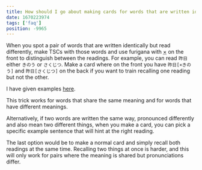 ```yaml
---
title: How should I go about making cards for words that are written identically but pronounced differently?
date: 1670223974
tags: ['faq']
position: -9965
---
```


When you spot a pair of words that are written identically but read differently,
make TSCs with those words and use furigana with <abbr title="ばつ mark">×</abbr> on the front
to distinguish between the readings.
For example, you can read `昨日` either `きのう` or `さくじつ`.
Make a card where on the front you have `昨日[×きのう]` and `昨日[さくじつ]` on the back
if you want to train recalling one reading but not the other.

I have given examples [here](discussing-various-card-templates.html#distinguishing-readings).

This trick works for words that share the same meaning
and for words that have different meanings.

Alternatively,
if two words are written the same way,
pronounced differently and also mean two different things,
when you make a card,
you can pick a specific example sentence that will hint at the right reading.

The last option would be to make a normal card and simply recall both readings at the same time.
Recalling two things at once is harder,
and this will only work for pairs where the meaning is shared but pronunciations differ.

